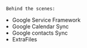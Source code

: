      Behind the scenes:
-   Google Service Framework
-   Google Calendar Sync
-   Google contacts Sync
-   ExtraFiles
